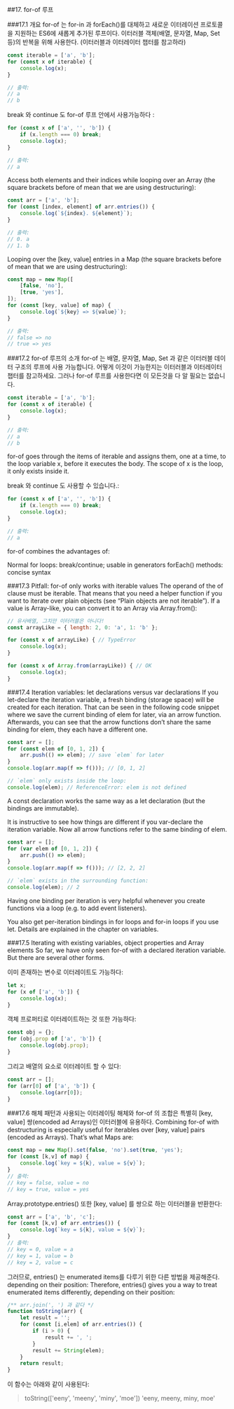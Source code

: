 ##17. for-of 루프

###17.1 개요
for-of 는 for-in 과 forEach()를 대체하고 새로운 이터레이션 프로토콜을 지원하는 ES6에 새롭게 추가된 루프이다. 
이터러블 객체(배열, 문자열, Map, Set 등)의 반복을 위해 사용한다. (이터러블과 이터레이터 챕터를 참고하라)
```javascript
const iterable = ['a', 'b'];
for (const x of iterable) {
    console.log(x);
}

// 출력:
// a
// b
```
break 와 continue 도 for-of 루프 안에서 사용가능하다 :
```javascript
for (const x of ['a', '', 'b']) {
    if (x.length === 0) break;
    console.log(x);
}

// 출력:
// a
```

Access both elements and their indices while looping over an Array (the square brackets before of mean that we are using destructuring):
```javascript
const arr = ['a', 'b'];
for (const [index, element] of arr.entries()) {
    console.log(`${index}. ${element}`);
}

// 출력:
// 0. a
// 1. b
```

Looping over the [key, value] entries in a Map (the square brackets before of mean that we are using destructuring):
```javascript
const map = new Map([
    [false, 'no'],
    [true, 'yes'],
]);
for (const [key, value] of map) {
    console.log(`${key} => ${value}`);
}

// 출력:
// false => no
// true => yes
```
###17.2 for-of 루프의 소개
for-of 는 배열, 문자열, Map, Set 과 같은 이터러블 데이터 구조의 루프에 사용 가능합니다. 어떻게 이것이 가능한지는 이터러블과 이터레이터 챕터를 참고하세요. 그러나 for-of 루프를 사용한다면 이 모든것을 다 알 필요는 없습니다.
```javascript
const iterable = ['a', 'b'];
for (const x of iterable) {
    console.log(x);
}

// 출력:
// a
// b
```
for-of goes through the items of iterable and assigns them, one at a time, to the loop variable x, before it executes the body. The scope of x is the loop, it only exists inside it.

break 와 continue 도 사용할 수 있습니다.:
```javascript
for (const x of ['a', '', 'b']) {
    if (x.length === 0) break;
    console.log(x);
}

// 출력:
// a
```

for-of combines the advantages of:

Normal for loops: break/continue; usable in generators
forEach() methods: concise syntax

###17.3 Pitfall: for-of only works with iterable values
The operand of the of clause must be iterable. That means that you need a helper function if you want to iterate over plain objects (see “Plain objects are not iterable”). If a value is Array-like, you can convert it to an Array via Array.from():

```javascript
// 유사배열, 그치만 이터러블은 아니다!
const arrayLike = { length: 2, 0: 'a', 1: 'b' };

for (const x of arrayLike) { // TypeError
    console.log(x);
}

for (const x of Array.from(arrayLike)) { // OK
    console.log(x);
}
```

###17.4 Iteration variables: let declarations versus var declarations
If you let-declare the iteration variable, a fresh binding (storage space) will be created for each iteration. That can be seen in the following code snippet where we save the current binding of elem for later, via an arrow function. Afterwards, you can see that the arrow functions don’t share the same binding for elem, they each have a different one.
```javascript
const arr = [];
for (const elem of [0, 1, 2]) {
    arr.push(() => elem); // save `elem` for later
}
console.log(arr.map(f => f())); // [0, 1, 2]

// `elem` only exists inside the loop:
console.log(elem); // ReferenceError: elem is not defined
```

A const declaration works the same way as a let declaration (but the bindings are immutable).

It is instructive to see how things are different if you var-declare the iteration variable. Now all arrow functions refer to the same binding of elem.
```javascript
const arr = [];
for (var elem of [0, 1, 2]) {
    arr.push(() => elem);
}
console.log(arr.map(f => f())); // [2, 2, 2]

// `elem` exists in the surrounding function:
console.log(elem); // 2
```
Having one binding per iteration is very helpful whenever you create functions via a loop (e.g. to add event listeners).

You also get per-iteration bindings in for loops and for-in loops if you use let. Details are explained in the chapter on variables.

###17.5 Iterating with existing variables, object properties and Array elements
So far, we have only seen for-of with a declared iteration variable. But there are several other forms.

이미 존재하는 변수로 이터레이트도 가능하다:
```javascript
let x;
for (x of ['a', 'b']) {
    console.log(x);
}
```
객체 프로퍼티로 이터레이트하는 것 또한 가능하다:
```javascript
const obj = {};
for (obj.prop of ['a', 'b']) {
    console.log(obj.prop);
}
```
그리고 배열의 요소로 이터레이트 할 수 있다:
```javascript
const arr = [];
for (arr[0] of ['a', 'b']) {
    console.log(arr[0]);
}
```

###17.6 해체 패턴과 사용되는 이터레이팅
해체와 for-of 의 조합은 특별히 [key, value] 쌍(encoded ad Arrays)인 이터러블에 유용하다.
Combining for-of with destructuring is especially useful for iterables over [key, value] pairs (encoded as Arrays). That’s what Maps are:
```javascript
const map = new Map().set(false, 'no').set(true, 'yes');
for (const [k,v] of map) {
    console.log(`key = ${k}, value = ${v}`);
}
// 출력:
// key = false, value = no
// key = true, value = yes
```
Array.prototype.entries() 또한 [key, value] 를 쌍으로 하는 이터러블을 반환한다:
```javascript
const arr = ['a', 'b', 'c'];
for (const [k,v] of arr.entries()) {
    console.log(`key = ${k}, value = ${v}`);
}
// 출력:
// key = 0, value = a
// key = 1, value = b
// key = 2, value = c
```
그러므로, entries() 는 enumerated items를 다루기 위한 다른 방법을 제공해준다. depending on their position:
Therefore, entries() gives you a way to treat enumerated items differently, depending on their position:

```javascript
/** arr.join(', ') 과 같다 */
function toString(arr) {
    let result = '';
    for (const [i,elem] of arr.entries()) {
        if (i > 0) {
            result += ', ';
        }
        result += String(elem);
    }
    return result;
}
```
이 함수는 아래와 같이 사용된다:

> toString(['eeny', 'meeny', 'miny', 'moe'])
'eeny, meeny, miny, moe'
